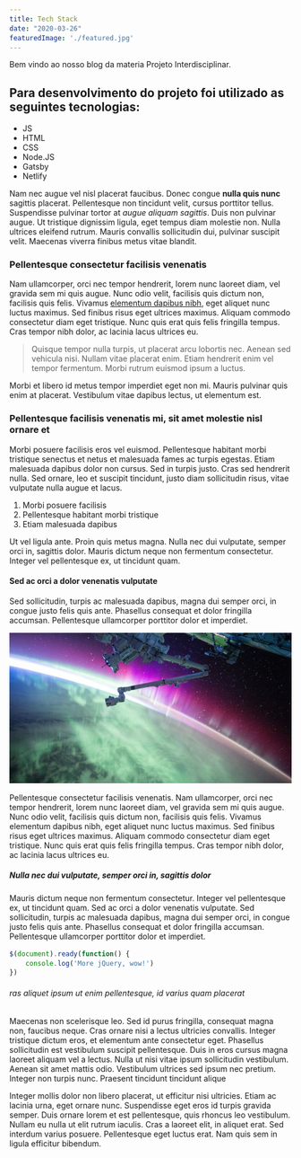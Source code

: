 ```yaml
---
title: Tech Stack
date: "2020-03-26"
featuredImage: './featured.jpg'
---
```


Bem vindo ao nosso blog da materia Projeto Interdisciplinar.

<!-- end -->

## Para desenvolvimento do projeto foi utilizado as seguintes tecnologias:

*   JS
*   HTML
*   CSS
*   Node.JS
*   Gatsby
*   Netlify

Nam nec augue vel nisl placerat faucibus. Donec congue **nulla quis nunc** sagittis placerat. Pellentesque non tincidunt velit, cursus porttitor tellus. Suspendisse pulvinar tortor at _augue aliquam sagittis_. Duis non pulvinar augue. Ut tristique dignissim ligula, eget tempus diam molestie non. Nulla ultrices eleifend rutrum. Mauris convallis sollicitudin dui, pulvinar suscipit velit. Maecenas viverra finibus metus vitae blandit.

### Pellentesque consectetur facilisis venenatis

Nam ullamcorper, orci nec tempor hendrerit, lorem nunc laoreet diam, vel gravida sem mi quis augue. Nunc odio velit, facilisis quis dictum non, facilisis quis felis. Vivamus [elementum dapibus nibh](https://google.com), eget aliquet nunc luctus maximus. Sed finibus risus eget ultrices maximus. Aliquam commodo consectetur diam eget tristique. Nunc quis erat quis felis fringilla tempus. Cras tempor nibh dolor, ac lacinia lacus ultrices eu.

> Quisque tempor nulla turpis, ut placerat arcu lobortis nec. Aenean sed vehicula nisi. Nullam vitae placerat enim. Etiam hendrerit enim vel tempor fermentum. Morbi rutrum euismod ipsum a luctus.

Morbi et libero id metus tempor imperdiet eget non mi. Mauris pulvinar quis enim at placerat. Vestibulum vitae dapibus lectus, ut elementum est.

### Pellentesque facilisis venenatis mi, sit amet molestie nisl ornare et

Morbi posuere facilisis eros vel euismod. Pellentesque habitant morbi tristique senectus et netus et malesuada fames ac turpis egestas. Etiam malesuada dapibus dolor non cursus. Sed in turpis justo. Cras sed hendrerit nulla. Sed ornare, leo et suscipit tincidunt, justo diam sollicitudin risus, vitae vulputate nulla augue et lacus.

1.  Morbi posuere facilisis
2.  Pellentesque habitant morbi tristique
3.  Etiam malesuada dapibus

Ut vel ligula ante. Proin quis metus magna. Nulla nec dui vulputate, semper orci in, sagittis dolor. Mauris dictum neque non fermentum consectetur. Integer vel pellentesque ex, ut tincidunt quam.

#### Sed ac orci a dolor venenatis vulputate

Sed sollicitudin, turpis ac malesuada dapibus, magna dui semper orci, in congue justo felis quis ante. Phasellus consequat et dolor fringilla accumsan. Pellentesque ullamcorper porttitor dolor et imperdiet.

![Space](./space.jpg)

Pellentesque consectetur facilisis venenatis. Nam ullamcorper, orci nec tempor hendrerit, lorem nunc laoreet diam, vel gravida sem mi quis augue. Nunc odio velit, facilisis quis dictum non, facilisis quis felis. Vivamus elementum dapibus nibh, eget aliquet nunc luctus maximus. Sed finibus risus eget ultrices maximus. Aliquam commodo consectetur diam eget tristique. Nunc quis erat quis felis fringilla tempus. Cras tempor nibh dolor, ac lacinia lacus ultrices eu.

##### Nulla nec dui vulputate, semper orci in, sagittis dolor

Mauris dictum neque non fermentum consectetur. Integer vel pellentesque ex, ut tincidunt quam. Sed ac orci a dolor venenatis vulputate. Sed sollicitudin, turpis ac malesuada dapibus, magna dui semper orci, in congue justo felis quis ante. Phasellus consequat et dolor fringilla accumsan. Pellentesque ullamcorper porttitor dolor et imperdiet.

```javascript
$(document).ready(function() {
    console.log('More jQuery, wow!')
})
```

###### ras aliquet ipsum ut enim pellentesque, id varius quam placerat

Maecenas non scelerisque leo. Sed id purus fringilla, consequat magna non, faucibus neque. Cras ornare nisi a lectus ultricies convallis. Integer tristique dictum eros, et elementum ante consectetur eget. Phasellus sollicitudin est vestibulum suscipit pellentesque. Duis in eros cursus magna laoreet aliquam vel a lectus. Nulla ut nisi vitae ipsum sollicitudin vestibulum. Aenean sit amet mattis odio. Vestibulum ultrices sed ipsum nec pretium. Integer non turpis nunc. Praesent tincidunt tincidunt alique

Integer mollis dolor non libero placerat, ut efficitur nisi ultricies. Etiam ac lacinia urna, eget ornare nunc. Suspendisse eget eros id turpis gravida semper. Duis ornare lorem et est pellentesque, quis rhoncus leo vestibulum. Nullam eu nulla ut elit rutrum iaculis. Cras a laoreet elit, in aliquet erat. Sed interdum varius posuere. Pellentesque eget luctus erat. Nam quis sem in ligula efficitur bibendum.